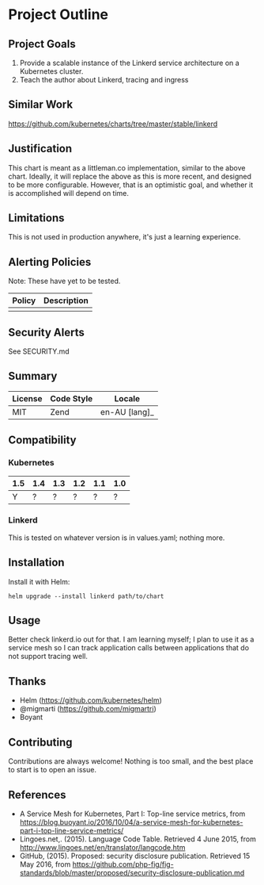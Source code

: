 # Project Outline

## Project Goals

1. Provide a scalable instance of the Linkerd service architecture on a Kubernetes cluster.
2. Teach the author about Linkerd, tracing and ingress

## Similar Work

https://github.com/kubernetes/charts/tree/master/stable/linkerd

## Justification

This chart is meant as a littleman.co implementation, similar to the above chart. Ideally, it will replace the above
as this is more recent, and designed to be more configurable. However, that is an optimistic goal, and whether it is
accomplished will depend on time.

## Limitations

This is not used in production anywhere, it's just a learning experience.

## Alerting Policies

Note: These have yet to be tested.

| Policy                  | Description |
|-------------------------|-------------|
|                         |             |

## Security Alerts

See SECURITY.md

## Summary

| License       | Code Style   | Locale        |
|---------------|--------------|---------------|
| MIT           | Zend         | en-AU [lang]_ |

## Compatibility

### Kubernetes

| 1.5 | 1.4 | 1.3 | 1.2 | 1.1 | 1.0
|-----|-----|-----|-----|-----|----
|  Y  |  ?  |  ?  |  ?  |  ?  |  ?

### Linkerd

This is tested on whatever version is in values.yaml; nothing more.

## Installation


Install it with Helm:

    helm upgrade --install linkerd path/to/chart

## Usage

Better check linkerd.io out for that. I am learning myself; I plan to use it as a service mesh so I can track
application calls between applications that do not support tracing well.

## Thanks

- Helm (https://github.com/kubernetes/helm)
- @migmarti (https://github.com/migmartri)
- Boyant

## Contributing

Contributions are always welcome! Nothing is too small, and the best place to start is to open an issue.

## References

- A Service Mesh for Kubernetes, Part I: Top-line service metrics, from https://blog.buoyant.io/2016/10/04/a-service-mesh-for-kubernetes-part-i-top-line-service-metrics/
- Lingoes.net,. (2015). Language Code Table. Retrieved 4 June 2015, from http://www.lingoes.net/en/translator/langcode.htm
- GitHub, (2015). Proposed: security disclosure publication. Retrieved 15 May 2016, from https://github.com/php-fig/fig-standards/blob/master/proposed/security-disclosure-publication.md
